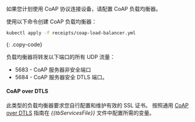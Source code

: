 如果您计划使用 CoAP 协议连接设备，请配置 CoAP 负载均衡器。

使用以下命令创建 CoAP 负载均衡器：

```bash
kubectl apply -f receipts/coap-load-balancer.yml
```
{: .copy-code}

负载均衡器将转发以下端口的所有 UDP 流量：

* 5683 - CoAP 服务器非安全端口
* 5684 - CoAP 服务器安全 DTLS 端口。

#### CoAP over DTLS

此类型的负载均衡器要求您自行配置和维护有效的 SSL 证书。
按照通用 [CoAP over DTLS](/docs/{{docsPrefix}}user-guide/coap-over-dtls) 指南在 *{{tbServicesFile}}* 文件中配置所需的变量。